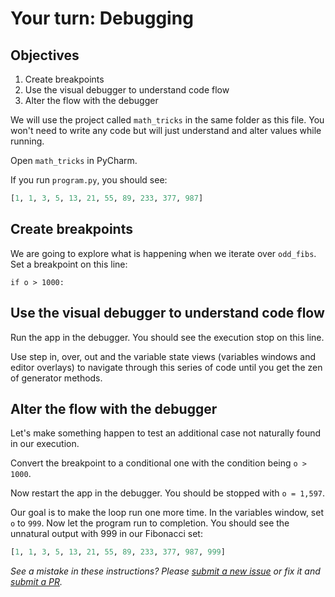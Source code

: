 # Your turn: Debugging

## Objectives

1. Create breakpoints
2. Use the visual debugger to understand code flow
3. Alter the flow with the debugger

We will use the project called `math_tricks` in the same folder as this file. You won't need to write any code but will just understand and alter values while running.

Open `math_tricks` in PyCharm.

If you run `program.py`, you should see:

```python
[1, 1, 3, 5, 13, 21, 55, 89, 233, 377, 987]
```

## Create breakpoints

We are going to explore what is happening when we iterate over `odd_fibs`. Set a breakpoint on this line:

```pythofdsafdfn
if o > 1000:
```

## Use the visual debugger to understand code flow

Run the app in the debugger. You should see the execution stop on this line.

Use step in, over, out and the variable state views (variables windows and editor overlays) to navigate through this series of code until you get the zen of generator methods.

## Alter the flow with the debugger

Let's make something happen to test an additional case not naturally found in our execution.

Convert the breakpoint to a conditional one with the condition being `o > 1000`.

Now restart the app in the debugger. You should be stopped with `o = 1,597`.

Our goal is to make the loop run one more time. In the variables window, set `o` to `999`. Now let the program run to completion. You should see the unnatural output with 999 in our Fibonacci set:

```python
[1, 1, 3, 5, 13, 21, 55, 89, 233, 377, 987, 999]
```

*See a mistake in these instructions? Please [submit a new issue](https://github.com/talkpython/mastering-pycharm-course/issues) or fix it and [submit a PR](https://github.com/talkpython/mastering-pycharm-course/pulls).*

